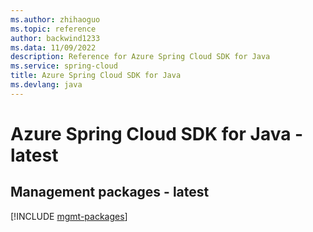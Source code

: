 ```yaml
---
ms.author: zhihaoguo
ms.topic: reference
author: backwind1233
ms.data: 11/09/2022
description: Reference for Azure Spring Cloud SDK for Java
ms.service: spring-cloud
title: Azure Spring Cloud SDK for Java
ms.devlang: java
---
```

# Azure Spring Cloud SDK for Java - latest

## Management packages - latest
[!INCLUDE [mgmt-packages](spring-cloud-mgmt-index.md)]